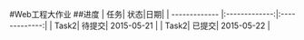 #Web工程大作业
##进度
| 任务| 状态|日期|
| ------------- |:-------------:|:-------------:|
| Task2| 待提交| 2015-05-21 |
| Task2| 已提交| 2015-05-22 |


